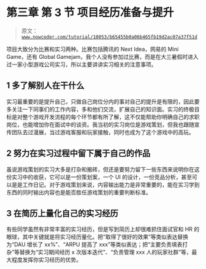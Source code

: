# 第三章 第 3 节 项目经历准备与提升

> 原文：[`www.nowcoder.com/tutorial/10053/b65455b0a06b465fb19d2ac07a37f51d`](https://www.nowcoder.com/tutorial/10053/b65455b0a06b465fb19d2ac07a37f51d)

项目大致分为比赛和实习两种。比赛包括腾讯的 Next Idea，网易的 Mini Game，还有 Global Gamejam，我个人没有参加过比赛，而是在大三暑假时进入过一家小型游戏公司实习，所以主要讲讲实习相关的注意事项。

## 1 多了解别人在干什么

实习最重要的是提升自己，只做自己岗位分内的事对自己的提升是有限的，因此要多关注一下同事们的工作内容，多和他们交流，扩展自己的知识面。实习的终极目标是对整个游戏开发流程的每个环节都有所了解，这不仅能帮助你明确自己的求职岗位，也能增加你在面试中的谈资。我当初的实习岗位是游戏策划，但我也跟随宣传团队去过漫展，当过游戏客服和玩家接触，同时也成为了这个游戏中的高玩。

## 2 努力在实习过程中留下属于自己的作品

虽说游戏策划的实习大多是打杂和搬砖，但还是要努力留下一些东西来说明你在这份实习中的收获，它可以是一份策划案，一个 UI 的设计，一份竞品分析，甚至可以是是工作日记。对于游戏策划来说，内容输出能力是非常重要的，能在实习学到东西的同时输出内容也是能否胜任游戏策划的重要判断标准。

## 3 在简历上量化自己的实习经历

有些同学虽然有非常丰富的实习经历，但是写到简历上却很难抓住面试官和 HR 的眼球，其中关键就是将实习经历量化。把“取得了很好的效果”等类似表达替换为“DAU 增长了 xx%”、“ARPU 提高了 xxx”等类似表达；把“主要负责填表打杂”等替换为“实习期间经历 x 次版本迭代”、“负责管理 xxx 人的玩家社群”等，最大程度发挥你实习经历的优势。